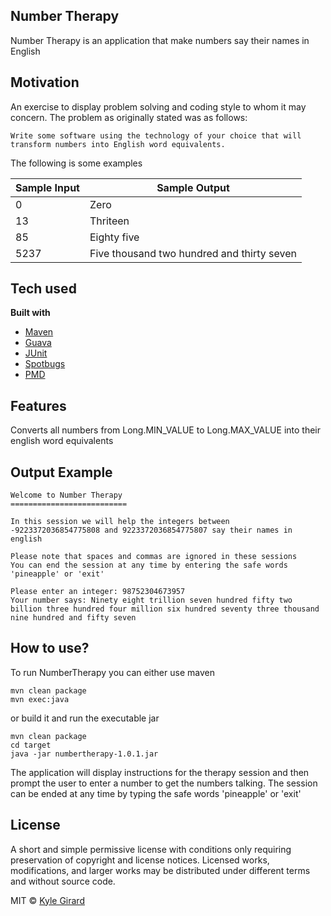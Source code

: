 ## Number Therapy

Number Therapy is an application that make numbers say their names in English

## Motivation
An exercise to display problem solving and coding style to whom it may concern.  The problem as originally stated was as follows:

```
Write some software using the technology of your choice that will transform numbers into English word equivalents.
```
The following is some examples 

| Sample Input | Sample Output                               |
| ------------ | ------------------------------------------- | 
| 0            | Zero                                        |
| 13           | Thriteen                                    |
| 85           | Eighty five                                 |
| 5237         | Five thousand two hundred and thirty seven  |


## Tech used

<b>Built with</b>
- [Maven](https://maven.apache.org/)
- [Guava](https://github.com/google/guava/)
- [JUnit](https://junit.org/junit5/)
- [Spotbugs](https://spotbugs.github.io/)
- [PMD](https://pmd.github.io/)


## Features
Converts all numbers from Long.MIN_VALUE to Long.MAX_VALUE into their english word equivalents

## Output Example

```
Welcome to Number Therapy
==========================

In this session we will help the integers between 
-9223372036854775808 and 9223372036854775807 say their names in english

Please note that spaces and commas are ignored in these sessions
You can end the session at any time by entering the safe words 'pineapple' or 'exit'

Please enter an integer: 98752304673957
Your number says: Ninety eight trillion seven hundred fifty two billion three hundred four million six hundred seventy three thousand nine hundred and fifty seven
```


## How to use?

To run NumberTherapy you can either use maven 

```
mvn clean package
mvn exec:java
```

or build it and run the executable jar

```
mvn clean package
cd target
java -jar numbertherapy-1.0.1.jar 
```

The application will display instructions for the therapy session and then prompt the user to enter a number to get the numbers talking.  The session can be ended at any time by typing the safe words 'pineapple' or 'exit'


## License
A short and simple permissive license with conditions only requiring preservation of copyright and license notices. Licensed works, modifications, and larger works may be distributed under different terms and without source code.

MIT © [Kyle Girard]()
